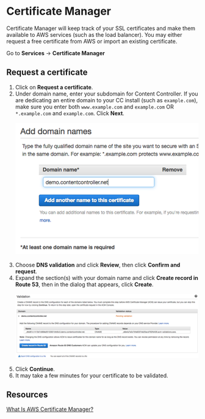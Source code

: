 # Certificate Manager

Certificate Manager will keep track of your SSL certificates and make them available to AWS services (such as the load balancer).  You may either request a free certificate from AWS or import an existing certificate.

Go to **Services** -> **Certificate Manager**

## Request a certificate

1. Click on **Request a certificate**.
2. Under domain name, enter your subdomain for Content Controller.  If you are dedicating an entire domain to your CC install (such as `example.com`), make sure you enter both `www.example.com` and `example.com` OR `*.example.com` and `example.com`.  Click **Next**. <br><br>![Add domain](img/cm-domain-name.png)<br><br>
3. Choose **DNS validation** and click **Review**, then click **Confirm and request**.
4. Expand the section(s) with your domain name and click **Create record in Route 53**, then in the dialog that appears, click **Create**. <br><br>![Validation](img/cm-validation.png)<br><br>
5. Click **Continue**.
6. It may take a few minutes for your certificate to be validated.

## Resources

[What Is AWS Certificate Manager?](https://docs.aws.amazon.com/acm/latest/userguide/acm-overview.html)
